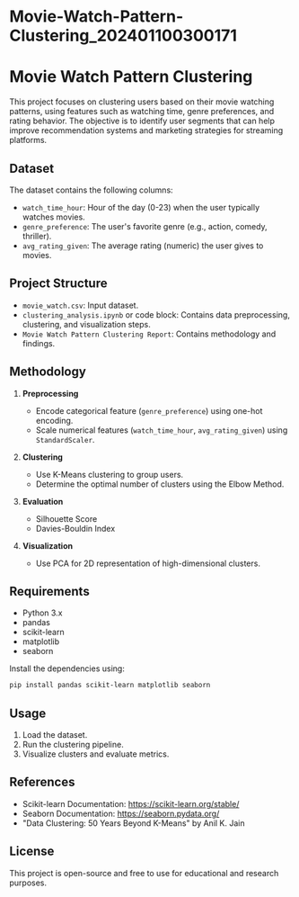 # Movie-Watch-Pattern-Clustering_202401100300171
# Movie Watch Pattern Clustering

This project focuses on clustering users based on their movie watching patterns, using features such as watching time, genre preferences, and rating behavior. The objective is to identify user segments that can help improve recommendation systems and marketing strategies for streaming platforms.

## Dataset
The dataset contains the following columns:
- `watch_time_hour`: Hour of the day (0-23) when the user typically watches movies.
- `genre_preference`: The user's favorite genre (e.g., action, comedy, thriller).
- `avg_rating_given`: The average rating (numeric) the user gives to movies.

## Project Structure
- `movie_watch.csv`: Input dataset.
- `clustering_analysis.ipynb` or code block: Contains data preprocessing, clustering, and visualization steps.
- `Movie Watch Pattern Clustering Report`: Contains methodology and findings.

## Methodology
1. **Preprocessing**
   - Encode categorical feature (`genre_preference`) using one-hot encoding.
   - Scale numerical features (`watch_time_hour`, `avg_rating_given`) using `StandardScaler`.

2. **Clustering**
   - Use K-Means clustering to group users.
   - Determine the optimal number of clusters using the Elbow Method.

3. **Evaluation**
   - Silhouette Score
   - Davies-Bouldin Index

4. **Visualization**
   - Use PCA for 2D representation of high-dimensional clusters.

## Requirements
- Python 3.x
- pandas
- scikit-learn
- matplotlib
- seaborn

Install the dependencies using:
```bash
pip install pandas scikit-learn matplotlib seaborn
```

## Usage
1. Load the dataset.
2. Run the clustering pipeline.
3. Visualize clusters and evaluate metrics.

## References
- Scikit-learn Documentation: https://scikit-learn.org/stable/
- Seaborn Documentation: https://seaborn.pydata.org/
- "Data Clustering: 50 Years Beyond K-Means" by Anil K. Jain

## License
This project is open-source and free to use for educational and research purposes.

